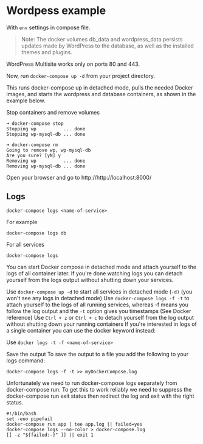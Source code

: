 # Wordpess example

With `env` settings in compose file.

> Note:
>The docker volumes db_data and wordpress_data persists updates made by WordPress to the database, as well as the installed themes and plugins.

WordPress Multisite works only on ports 80 and 443.

Now, run `docker-compose up -d` from your project directory.

This runs docker-compose up in detached mode, pulls the needed Docker images, and starts the wordpress and database containers, as shown in the example below.

Stop containers and remove volumes

```shell
➜ docker-compose stop
Stopping wp          ... done
Stopping wp-mysql-db ... done

➜ docker-compose rm
Going to remove wp, wp-mysql-db
Are you sure? [yN] y
Removing wp          ... done
Removing wp-mysql-db ... done
```

Open your browser and go to http://http://localhost:8000/

## Logs

```shell
docker-compose logs <name-of-service>
```

For example

```shell
docker-compose logs db
```

For all services

```
docker-compose logs
```


You can start Docker compose in detached mode and attach yourself to the logs of all container later.
If you're done watching logs you can detach yourself from the logs output without shutting down your services.

Use `docker-compose up -d` to start all services in detached mode (`-d)` (you won't see any logs in detached mode)
Use `docker-compose logs -f -t` to attach yourself to the logs of all running services, whereas -f means you follow the log output and the `-t` option gives you timestamps (See Docker reference)
Use `Ctrl + z` or `Ctrl + c` to detach yourself from the log output without shutting down your running containers
If you're interested in logs of a single container you can use the docker keyword instead:

Use `docker logs -t -f <name-of-service>`

Save the output
To save the output to a file you add the following to your logs command:

`docker-compose logs -f -t >> myDockerCompose.log`

Unfortunately we need to run docker-compose logs separately from docker-compose run.
To get this to work reliably we need to suppress the docker-compose run exit status then redirect the log and exit with the right status.

```shell
#!/bin/bash
set -euo pipefail
docker-compose run app | tee app.log || failed=yes
docker-compose logs --no-color > docker-compose.log
[[ -z "${failed:-}" ]] || exit 1
```

